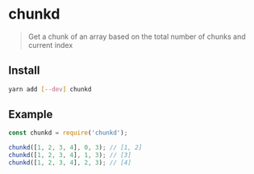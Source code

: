 # chunkd

> Get a chunk of an array based on the total number of chunks and current index

## Install

```sh
yarn add [--dev] chunkd
```

## Example

```js
const chunkd = require('chunkd');

chunkd([1, 2, 3, 4], 0, 3); // [1, 2]
chunkd([1, 2, 3, 4], 1, 3); // [3]
chunkd([1, 2, 3, 4], 2, 3); // [4]
```
